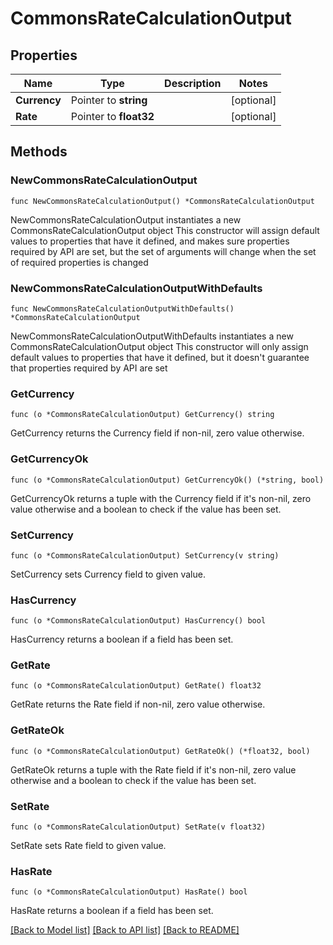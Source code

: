 # CommonsRateCalculationOutput

## Properties

Name | Type | Description | Notes
------------ | ------------- | ------------- | -------------
**Currency** | Pointer to **string** |  | [optional] 
**Rate** | Pointer to **float32** |  | [optional] 

## Methods

### NewCommonsRateCalculationOutput

`func NewCommonsRateCalculationOutput() *CommonsRateCalculationOutput`

NewCommonsRateCalculationOutput instantiates a new CommonsRateCalculationOutput object
This constructor will assign default values to properties that have it defined,
and makes sure properties required by API are set, but the set of arguments
will change when the set of required properties is changed

### NewCommonsRateCalculationOutputWithDefaults

`func NewCommonsRateCalculationOutputWithDefaults() *CommonsRateCalculationOutput`

NewCommonsRateCalculationOutputWithDefaults instantiates a new CommonsRateCalculationOutput object
This constructor will only assign default values to properties that have it defined,
but it doesn't guarantee that properties required by API are set

### GetCurrency

`func (o *CommonsRateCalculationOutput) GetCurrency() string`

GetCurrency returns the Currency field if non-nil, zero value otherwise.

### GetCurrencyOk

`func (o *CommonsRateCalculationOutput) GetCurrencyOk() (*string, bool)`

GetCurrencyOk returns a tuple with the Currency field if it's non-nil, zero value otherwise
and a boolean to check if the value has been set.

### SetCurrency

`func (o *CommonsRateCalculationOutput) SetCurrency(v string)`

SetCurrency sets Currency field to given value.

### HasCurrency

`func (o *CommonsRateCalculationOutput) HasCurrency() bool`

HasCurrency returns a boolean if a field has been set.

### GetRate

`func (o *CommonsRateCalculationOutput) GetRate() float32`

GetRate returns the Rate field if non-nil, zero value otherwise.

### GetRateOk

`func (o *CommonsRateCalculationOutput) GetRateOk() (*float32, bool)`

GetRateOk returns a tuple with the Rate field if it's non-nil, zero value otherwise
and a boolean to check if the value has been set.

### SetRate

`func (o *CommonsRateCalculationOutput) SetRate(v float32)`

SetRate sets Rate field to given value.

### HasRate

`func (o *CommonsRateCalculationOutput) HasRate() bool`

HasRate returns a boolean if a field has been set.


[[Back to Model list]](../README.md#documentation-for-models) [[Back to API list]](../README.md#documentation-for-api-endpoints) [[Back to README]](../README.md)


